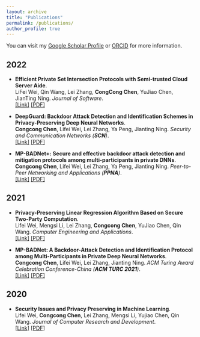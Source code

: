 ```yaml
---
layout: archive
title: "Publications"
permalink: /publications/
author_profile: true
---
```

<!-- ---
layout: archive
title: "Publications"
permalink: /publications/
author_profile: true
--- -->

<!-- {% if author.googlescholar %}
  You can also find my articles on <u><a href="{{author.googlescholar}}">my Google Scholar profile</a>.</u>
{% endif %}

{% include base_path %}

{% for post in site.publications reversed %}
  {% include archive-single.html %}
{% endfor %} -->
You can visit my [Google Scholar Profile](https://scholar.google.com/citations?user=mKiN4goAAAAJ&hl=zh-CN) or [ORCID](https://orcid.org/0000-0002-1716-1332) for more information.
## 2022
* <b>Efficient Private Set Intersection Protocols with Semi-trusted Cloud Server Aide</b>.<br>
LiFei Wei, Qin Wang, Lei Zhang,  <b>CongCong Chen</b>, YuJiao Chen, JianTing Ning. 
<i>Journal of Software</i>.<br>
[[Link]](http://dx.doi.org/10.13328/j.cnki.jos.006397)
[[PDF]](https://chen-congcong.github.io/files/paper/2022-11-15-efficient-private-set-intersection-protocols-with-semi-trusted-cloud-server-aided.pdf)

* <b>DeepGuard: Backdoor Attack Detection and Identification Schemes in Privacy-Preserving Deep Neural Networks</b>.<br>
<b>Congcong Chen</b>, Lifei Wei, Lei Zhang, Ya Peng, Jianting Ning. 
<i>Security and Communication Networks (<b>SCN</b>)</i>.<br>
[[Link]](https://doi.org/10.1155/2022/2985308)
[[PDF]](https://chen-congcong.github.io/files/paper/2022-10-10-paper-deepguard.pdf)

* <b>MP-BADNet+: Secure and effective backdoor attack detection and mitigation protocols among multi-participants in private DNNs</b>.<br>
<b>Congcong Chen</b>, Lifei Wei, Lei Zhang, Ya Peng, Jianting Ning. 
<i>Peer-to-Peer Networking and Applications (<b>PPNA</b>)</i>.<br>
[[Link]](https://doi.org/10.1007/s12083-022-01377-6)
[[PDF]](https://chen-congcong.github.io/files/paper/2022-09-05-paper-mp-badnet+.pdf)

## 2021
* <b>Privacy-Preserving Linear Regression Algorithm Based on Secure Two-Party Computation</b>.<br>
Lifei Wei, Mengsi Li, Lei Zhang, <b>Congcong Chen</b>, YuJiao Chen, Qin Wang. 
<i>Computer Engineering and Applications</i>.<br>
[[Link]](https://doi.org/10.3778/j.issn.1002-8331.2007-0337)
[[PDF]](https://chen-congcong.github.io/files/paper/2021-11-16-paper-privacy-preserving-linear-regression-algorithm-based-on-secure-two-party-computation.pdf)

* <b>MP-BADNet: A Backdoor-Attack Detection and Identification Protocol among Multi-Participants in Private Deep Neural Networks</b>.<br>
<b>Congcong Chen</b>, Lifei Wei, Lei Zhang, Jianting Ning. 
<i>ACM Turing Award Celebration Conference-China (<b>ACM TURC 2021</b>)</i>.<br>
[[Link]](https://doi.org/10.1145/3472634.3472660)
[[PDF]](https://chen-congcong.github.io/files/paper/2021-07-30-paper-mp-badnet.pdf)

## 2020
* <b>Security Issues and Privacy Preserving in Machine Learning</b>.<br>
Lifei Wei, <b>Congcong Chen</b>, Lei Zhang, Mengsi Li, Yujiao Chen, Qin Wang. 
<i>Journal of Computer Research and Development</i>.<br>
[[Link]](https://doi.org/10.7544/issn1000-1239.2020.20200426)
[[PDF]](https://chen-congcong.github.io/files/paper/2020-10-01-paper-security-issues-and-privacy-preserving-in-machine-learning.pdf)
